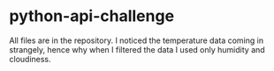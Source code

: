 # python-api-challenge

All files are in the repository.  I noticed the temperature data coming in strangely, hence why when I filtered the data I used only humidity and cloudiness.  
